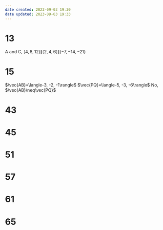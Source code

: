 ```yaml
---
date created: 2023-09-03 19:30
date updated: 2023-09-03 19:33
---
```


# 13

A and C, $\langle4, 8, 12\rangle\|\langle2, 4, 6\rangle\|\langle-7, -14, -21\rangle$

# 15

$\vec{AB}=\langle-3, -2, -1\rangle$
$\vec{PQ}=\langle-5, -3, -6\rangle$
No, $\vec{AB}\neq\vec{PQ}$
# 43

# 45

# 51

# 57

# 61

# 65
